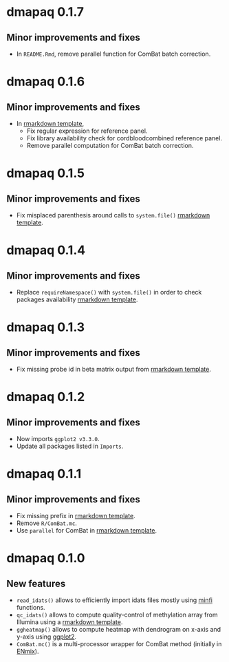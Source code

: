 # dmapaq 0.1.7

## Minor improvements and fixes

+ In `README.Rmd`, remove parallel function for ComBat batch correction.

# dmapaq 0.1.6

## Minor improvements and fixes

* In [rmarkdown template](inst/rmarkdown/templates/qc_idats/skeleton/skeleton.Rmd),
    + Fix regular expression for reference panel.
    + Fix library availability check for cordbloodcombined reference panel.
    + Remove parallel computation for ComBat batch correction.

# dmapaq 0.1.5

## Minor improvements and fixes

* Fix misplaced parenthesis around calls to `system.file()` [rmarkdown template](inst/rmarkdown/templates/qc_idats/skeleton/skeleton.Rmd).

# dmapaq 0.1.4

## Minor improvements and fixes

* Replace `requireNamespace()` with `system.file()` in order to check packages availability [rmarkdown template](inst/rmarkdown/templates/qc_idats/skeleton/skeleton.Rmd).

# dmapaq 0.1.3

## Minor improvements and fixes

* Fix missing probe id in beta matrix output from [rmarkdown template](inst/rmarkdown/templates/qc_idats/skeleton/skeleton.Rmd).

# dmapaq 0.1.2

## Minor improvements and fixes

* Now imports `ggplot2 v3.3.0`.
* Update all packages listed in `Imports`.

# dmapaq 0.1.1

## Minor improvements and fixes

* Fix missing prefix in [rmarkdown template](inst/rmarkdown/templates/qc_idats/skeleton/skeleton.Rmd).
* Remove `R/ComBat.mc`.
* Use `parallel` for ComBat in [rmarkdown template](inst/rmarkdown/templates/qc_idats/skeleton/skeleton.Rmd).

# dmapaq 0.1.0

## New features

* `read_idats()` allows to efficiently import idats files mostly 
    using [minfi](https://bioconductor.org/packages/minfi/) functions.
* `qc_idats()` allows to compute quality-control of methylation array from Illumina 
    using a [rmarkdown template](inst/rmarkdown/templates/qc_idats/skeleton/skeleton.Rmd).
* `ggheatmap()` allows to compute heatmap with dendrogram on x-axis and y-axis 
    using [ggplot2](https://ggplot2.tidyverse.org/).
* `ComBat.mc()` is a multi-processor wrapper for ComBat method 
    (initially in [ENmix](https://bioconductor.org/packages/ENmix/)).
